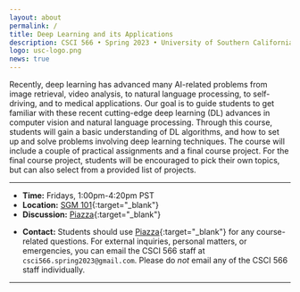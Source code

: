 ```yaml
---
layout: about
permalink: /
title: Deep Learning and its Applications
description: CSCI 566 • Spring 2023 • University of Southern California
logo: usc-logo.png
news: true
---
```


Recently, deep learning has advanced many AI-related problems from image retrieval, video analysis, to natural language processing, to self-driving, and to medical applications. Our goal is to guide students to get familiar with these recent cutting-edge deep learning (DL) advances in computer vision and natural language processing. Through this course, students will gain a basic understanding of DL algorithms, and how to set up and solve problems involving deep learning techniques. The course will include a couple of practical assignments and a final course project. For the final course project, students will be encouraged to pick their own topics, but can also select from a provided list of projects.

***

- **Time:** Fridays, 1:00pm-4:20pm PST
- **Location:** [SGM 101](https://maps.usc.edu/?id=1928&reference=SGM){:target="\_blank"}
- **Discussion:** [Piazza](https://piazza.com/class/lcpa44ep1pk5aj/){:target="\_blank"}
<!-- - **HW submission:** [Gradescope](https://www.gradescope.com/courses/36025){:target="\_blank"} -->
<!-- - **Online Lectures:** The lectures will be live-streamed through [Panopto](https://scs.hosted.panopto.com/Panopto/Pages/Sessions/List.aspx?folderID=0f44b4d7-fb4e-49eb-b88d-a9d00125e1b3){:target="\_blank"}, recorded, and made available on [YouTube](https://www.youtube.com/playlist?list=PLoZgVqqHOumTY2CAQHL45tQp6kmDnDcqn){:target="\_blank"}. -->
- **Contact:** Students should use [Piazza](https://piazza.com/class/lcpa44ep1pk5aj/){:target="\_blank"} for any course-related questions. For external inquiries, personal matters, or emergencies, you can email the CSCI 566 staff at `csci566.spring2023@gmail.com`. Please do *not* email any of the CSCI 566 staff individually.

***
